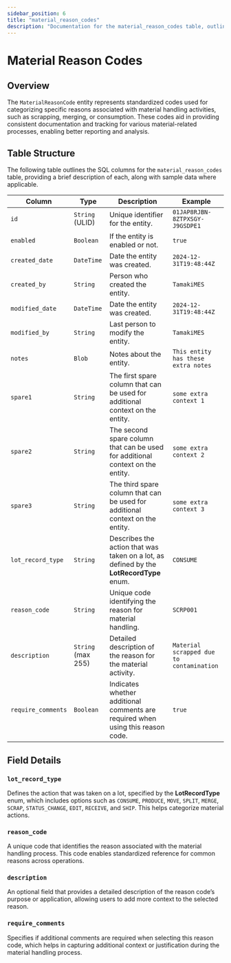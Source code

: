```yaml
---
sidebar_position: 6
title: "material_reason_codes"
description: "Documentation for the material_reason_codes table, outlining its columns and structure."
---
```


# Material Reason Codes

## Overview

The `MaterialReasonCode` entity represents standardized codes used for categorizing specific reasons associated with
material handling activities, such as scrapping, merging, or consumption. These codes aid in providing consistent
documentation and tracking for various material-related processes, enabling better reporting and analysis.

## Table Structure

The following table outlines the SQL columns for the `material_reason_codes` table, providing a brief description of
each, along with sample data where applicable.

| Column            | Type               | Description                                                                             | Example                                  |
|-------------------|--------------------|-----------------------------------------------------------------------------------------|------------------------------------------|
| `id`              | `String` (ULID)    | Unique identifier for the entity.                                                       | `01JAP8RJBN-8ZTPXSGY-J9GSDPE1`           |
| `enabled`         | `Boolean`          | If the entity is enabled or not.                                                        | `true`                                   |
| `created_date`    | `DateTime`         | Date the entity was created.                                                            | `2024-12-31T19:48:44Z`                   |
| `created_by`      | `String`           | Person who created the entity.                                                          | `TamakiMES`                              |
| `modified_date`   | `DateTime`         | Date the entity was created.                                                            | `2024-12-31T19:48:44Z`                   |
| `modified_by`     | `String`           | Last person to modify the entity.                                                       | `TamakiMES`                              |
| `notes`           | `Blob`             | Notes about the entity.                                                                 | `This entity has these extra notes`      |
| `spare1`          | `String`           | The first spare column that can be used for additional context on the entity.           | `some extra context 1`                   |
| `spare2`          | `String`           | The second spare column that can be used for additional context on the entity.          | `some extra context 2`                   |
| `spare3`          | `String`           | The third spare column that can be used for additional context on the entity.           | `some extra context 3`                   |
| `lot_record_type` | `String`           | Describes the action that was taken on a lot, as defined by the **LotRecordType** enum. | `CONSUME`                                |
| `reason_code`     | `String`           | Unique code identifying the reason for material handling.                               | `SCRP001`                                |
| `description`     | `String` (max 255) | Detailed description of the reason for the material activity.                           | `Material scrapped due to contamination` |
| `require_comments`| `Boolean`          | Indicates whether additional comments are required when using this reason code.         | `true`                                   |

## Field Details

### `lot_record_type`

Defines the action that was taken on a lot, specified by the **LotRecordType** enum, which includes options such as 
`CONSUME`, `PRODUCE`, `MOVE`, `SPLIT`, `MERGE`, `SCRAP`, `STATUS_CHANGE`, `EDIT`, `RECEIVE`, and `SHIP`. This helps categorize material actions.

### `reason_code`

A unique code that identifies the reason associated with the material handling process. This code enables standardized
reference for common reasons across operations.

### `description`

An optional field that provides a detailed description of the reason code’s purpose or application, allowing users to
add more context to the selected reason.

### `require_comments`

Specifies if additional comments are required when selecting this reason code, which helps in capturing additional
context or justification during the material handling process.